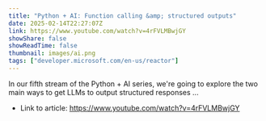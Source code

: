 ```yaml
---
title: "Python + AI: Function calling &amp; structured outputs"
date: 2025-02-14T22:27:07Z
link: https://www.youtube.com/watch?v=4rFVLMBwjGY
showShare: false
showReadTime: false
thumbnail: images/ai.png
tags: ["developer.microsoft.com/en-us/reactor"]
---
```

In our fifth stream of the Python + AI series, we're going to explore the two main ways to get LLMs to output structured responses ...

- Link to article: https://www.youtube.com/watch?v=4rFVLMBwjGY